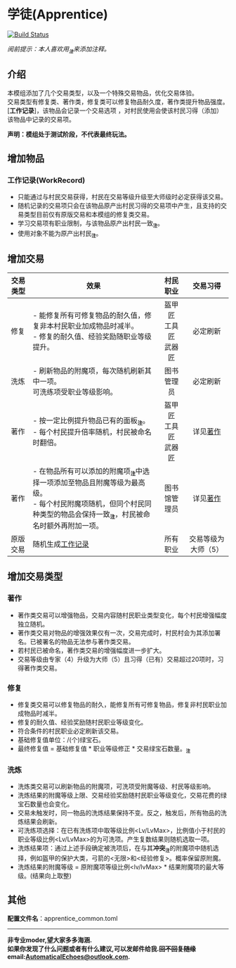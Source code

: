 # 学徒(Apprentice)
[![Build Status](https://img.shields.io/badge/MinecraftForge-1.20.x-brightgreen)](https://github.com/MinecraftForge/MinecraftForge?branch=1.20.x)

_阅前提示：本人喜欢用<sub title="如果影响你观看就先给你道个歉啦！>-<" >**`注`**</sub>来添加注释。_
## 介绍

本模组添加了几个交易类型，以及一个特殊交易物品，优化交易体验。  
交易类型有修复类、著作类，修复类可以修复物品耐久度，著作类提升物品强度。  
[**工作记录**]，该物品会记录一个交易选项 ，对村民使用会使该村民习得（添加）该物品中记录的交易项。  

**声明：模组处于测试阶段，不代表最终玩法。**

## 增加物品
### 工作记录(WorkRecord)
- 只能通过与村民交易获得，村民在交易等级升级至大师级时必定获得该交易。
- 随机记录的交易项只会在该物品原产出村民习得的交易项中产生，且支持的交易类型目前仅有原版交易和本模组的修复类交易。
- 学习交易项有职业限制，与该物品原产出村民一致<sub title="我一个文弱的图书管理员，怎么会打铁呢？" >**`注`**</sub>。
- 使用对象不能为原产出村民<sub title="禁止左脚踩右脚" >**`注`**</sub>。

## 增加交易
|交易类型|效果|村民职业|交易习得|
|---|---|:---:|:---:|
|修复|- 能修复所有可修复物品的耐久值，修复非本村民职业加成物品时减半。<br>- 修复的耐久值、经验奖励随职业等级提升。|盔甲匠<br>工具匠<br>武器匠|必定刷新|
|洗炼|- 刷新物品的附魔项，每次随机刷新其中一项。<br> 可洗练项受职业等级影响。|图书管理员|必定刷新|
|著作|- 按一定比例提升物品已有的面板<sub title="有攻加攻速，有攻击力加攻击力，有XX加XX" >**`注`**</sub>。<br>- 每个村民提升倍率随机，村民被命名时翻倍。|盔甲匠<br>工具匠<br>武器匠|详见[著作](#著作)|
|著作|- 在物品所有可以添加的附魔项<sub title="兼容其他模组附魔，诅咒类型除外" >**`注`**</sub>中选择一项添加至物品且附魔等级为最高级。<br>- 每个村民附魔项随机，但同个村民同种类型的物品会保持一致<sub title="随机值在交易选项生成时已经固定，例如，根据计算，无论材质所有斧头都会附加一个锋利V，但镐子类附加的可能是耐久III" >**`注`**</sub>，村民被命名时额外再附加一项。|图书馆管理员|详见[著作](#著作)|
|原版交易|随机生成[工作记录](#工作记录(WorkRecord))|所有职业|交易等级为大师（5）|

## 增加交易类型
### 著作
- 著作类交易可以增强物品，交易内容随村民职业类型变化，每个村民增强幅度独立随机。
- 著作类交易对物品的增强效果仅有一次，交易完成时，村民村会为其添加署名。已被署名的物品无法参与著作类交易。
- 若村民已被命名，著作类交易的增强幅度进一步扩大。
- 交易等级由专家（4）升级为大师（5）且习得（已有）交易超过20项时，习得著作类交易。
### 修复
- 修复类交易可以修复物品的耐久，能修复所有可修复物品，修复非村民职业加成物品时减半。
- 修复的耐久值、经验奖励随村民职业等级变化。
- 符合条件的村民职业必定刷新该交易。  
- 基础修复值单位：/(个)绿宝石。
- 最终修复值 = 基础修复值 * 职业等级修正 * 交易绿宝石数量。<sub title="一分钱一分货,越贵修的越多" >**`注`**</sub>
### 洗炼
- 洗炼类交易可以刷新物品的附魔项，可洗项受附魔等级、村民等级影响。 
- 洗炼结果的附魔等级上限、交易经验奖励随村民职业等级变化，交易花费的绿宝石数量也会变化。
- 交易未触发时，同一物品的洗炼结果保持不变。反之，触发后，所有物品的洗炼结果会刷新。
- 可洗练项选择：在已有洗练项中取等级比例<Lv/LvMax>，比例值小于村民的职业等级比例<Lv/LvMax>的为可洗项。产生复数结果则随机选取一项。
- 洗炼结果项：通过上述手段确定被洗项后，在与其**冲突**<sub title="有特殊情况，原版有单方面冲突附魔" >**`注`**</sub>的附魔项中随机选择，例如盔甲的保护大类，弓箭的<无限>和<经验修复>。概率保留原附魔。
- 洗炼结果的附魔等级 = 原附魔项等级比例<lv/lvMax> * 结果附魔项的最大等级。(结果向上取整)

## 其他
**配置文件名**：apprentice_common.toml

___
**非专业moder,望大家多多海涵.  
如果你发现了什么问题或者有什么建议,可以发邮件给我.~~回不回复随缘~~  
email:AutomaticalEchoes@outlook.com.**
